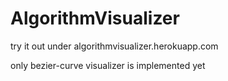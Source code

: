# AlgorithmVisualizer
try it out under algorithmvisualizer.herokuapp.com

only bezier-curve visualizer is implemented yet
